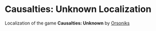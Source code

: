 # Causalties: Unknown Localization

Localization of the game **Causalties: Unknown** by [Orsoniks](https://github.com/Orsoniks)
